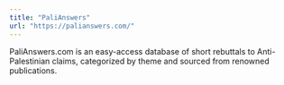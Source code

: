 ```yaml
---
title: "PaliAnswers"
url: "https://palianswers.com/"
---
```


PaliAnswers.com is an easy-access database of short rebuttals to Anti-Palestinian claims, categorized by theme and sourced from renowned publications.
